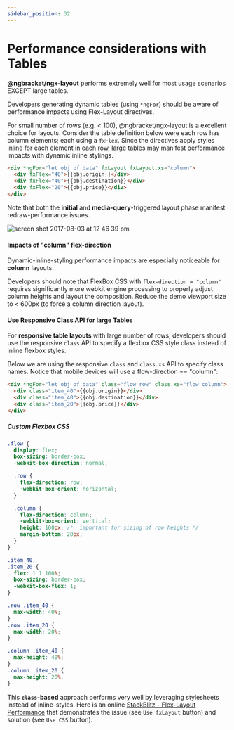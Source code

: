 ```yaml
---
sidebar_position: 32
---
```


# Performance considerations with Tables

**@ngbracket/ngx-layout** performs extremely well for most usage scenarios EXCEPT large tables.

Developers generating dynamic tables (using `*ngFor`) should be aware of performance impacts using Flex-Layout
directives.

For small number of rows (e.g. < 100), @ngbracket/ngx-layout is a excellent choice for layouts. Consider the table
definition below were each row has column elements; each using a `fxFlex`. Since the directives apply styles inline for
each element in each row, large tables may manifest performance impacts with dynamic inline stylings.

```html
<div *ngFor="let obj of data" fxLayout fxLayout.xs="column">
  <div fxFlex="40">{{obj.origin}}</div>
  <div fxFlex="40">{{obj.destination}}</div>
  <div fxFlex="20">{{obj.price}}</div>
</div>
```

Note that both the **initial** and **media-query**-triggered layout phase manifest redraw-performance issues.

![screen shot 2017-08-03 at 12 46 39 pm](https://user-images.githubusercontent.com/210413/28935328-d1667e58-7849-11e7-8e2d-5983b4071a1d.png)

#### Impacts of "column" flex-direction

Dynamic-inline-styling performance impacts are especially noticeable for **column** layouts.

Developers should note that FlexBox CSS with `flex-direction = "column"` requires significantly more webkit engine
processing to properly adjust column heights and layout the composition. Reduce the demo viewport size to < 600px
(to force a column direction layout).

#### Use Responsive Class API for large Tables

For **responsive table layouts** with large number of rows, developers should use the responsive `class` API to specify
a flexbox CSS style class instead of inline flexbox styles.

Below we are using the responsive `class` and `class.xs` API to specify class names. Notice that mobile devices will
use a flow-direction == "column":

```html
<div *ngFor="let obj of data" class="flow row" class.xs="flow column">
  <div class="item_40">{{obj.origin}}</div>
  <div class="item_40">{{obj.destination}}</div>
  <div class="item_20">{{obj.price}}</div>
</div>
```

##### Custom Flexbox CSS

```css
.flow {
  display: flex;
  box-sizing: border-box;
  -webkit-box-direction: normal;

  .row {
    flex-direction: row;
    -webkit-box-orient: horizontal;
  }

  .column {
    flex-direction: column;
    -webkit-box-orient: vertical;
    height: 100px; /*  important for sizing of row heights */
    margin-bottom: 20px;
  }
}

.item_40,
.item_20 {
  flex: 1 1 100%;
  box-sizing: border-box;
  -webkit-box-flex: 1;
}

.row .item_40 {
  max-width: 40%;
}
.row .item_20 {
  max-width: 20%;
}

.column .item_40 {
  max-height: 40%;
}
.column .item_20 {
  max-height: 20%;
}
```

This **`class`-based** approach performs very well by leveraging stylesheets instead of inline-styles. Here is an
online [StackBlitz - Flex-Layout Performance](https://stackblitz.com/edit/angular-flex-layout-seed-jmob2p) that
demonstrates the issue (see `Use fxLayout` button) and solution (see `Use CSS` button).
